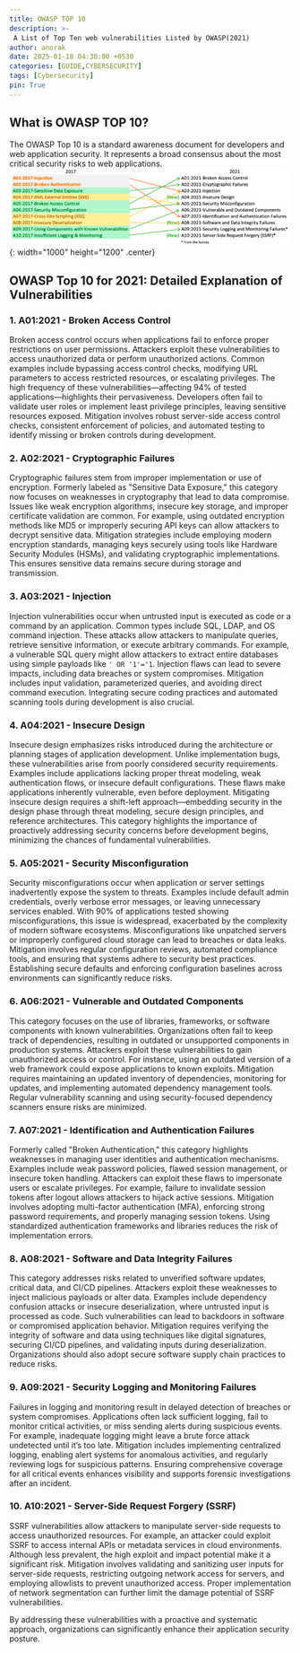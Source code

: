 ```yaml
---
title: OWASP TOP 10
description: >-
 A List of Top Ten web vulnerabilities Listed by OWASP(2021)
author: anorak
date: 2025-01-18 04:30:00 +0530
categories: [GUIDE,CYBERSECURITY]
tags: [Cybersecurity]
pin: True
---
```


## What is OWASP TOP 10?
The OWASP Top 10 is a standard awareness document for developers and web application security. It represents a broad consensus about the most critical security risks to web applications.
![owasptop10](/assets/img/202501/owasp.png){: width="1000" height="1200"  .center}

## OWASP Top 10 for 2021: Detailed Explanation of Vulnerabilities

### 1. **A01:2021 - Broken Access Control**  
Broken access control occurs when applications fail to enforce proper restrictions on user permissions. Attackers exploit these vulnerabilities to access unauthorized data or perform unauthorized actions. Common examples include bypassing access control checks, modifying URL parameters to access restricted resources, or escalating privileges. The high frequency of these vulnerabilities—affecting 94% of tested applications—highlights their pervasiveness. Developers often fail to validate user roles or implement least privilege principles, leaving sensitive resources exposed. Mitigation involves robust server-side access control checks, consistent enforcement of policies, and automated testing to identify missing or broken controls during development.



### 2. **A02:2021 - Cryptographic Failures**  
Cryptographic failures stem from improper implementation or use of encryption. Formerly labeled as "Sensitive Data Exposure," this category now focuses on weaknesses in cryptography that lead to data compromise. Issues like weak encryption algorithms, insecure key storage, and improper certificate validation are common. For example, using outdated encryption methods like MD5 or improperly securing API keys can allow attackers to decrypt sensitive data. Mitigation strategies include employing modern encryption standards, managing keys securely using tools like Hardware Security Modules (HSMs), and validating cryptographic implementations. This ensures sensitive data remains secure during storage and transmission.



### 3. **A03:2021 - Injection**  
Injection vulnerabilities occur when untrusted input is executed as code or a command by an application. Common types include SQL, LDAP, and OS command injection. These attacks allow attackers to manipulate queries, retrieve sensitive information, or execute arbitrary commands. For example, a vulnerable SQL query might allow attackers to extract entire databases using simple payloads like `' OR '1'='1`. Injection flaws can lead to severe impacts, including data breaches or system compromises. Mitigation includes input validation, parameterized queries, and avoiding direct command execution. Integrating secure coding practices and automated scanning tools during development is also crucial.



### 4. **A04:2021 - Insecure Design**  
Insecure design emphasizes risks introduced during the architecture or planning stages of application development. Unlike implementation bugs, these vulnerabilities arise from poorly considered security requirements. Examples include applications lacking proper threat modeling, weak authentication flows, or insecure default configurations. These flaws make applications inherently vulnerable, even before deployment. Mitigating insecure design requires a shift-left approach—embedding security in the design phase through threat modeling, secure design principles, and reference architectures. This category highlights the importance of proactively addressing security concerns before development begins, minimizing the chances of fundamental vulnerabilities.



### 5. **A05:2021 - Security Misconfiguration**  
Security misconfigurations occur when application or server settings inadvertently expose the system to threats. Examples include default admin credentials, overly verbose error messages, or leaving unnecessary services enabled. With 90% of applications tested showing misconfigurations, this issue is widespread, exacerbated by the complexity of modern software ecosystems. Misconfigurations like unpatched servers or improperly configured cloud storage can lead to breaches or data leaks. Mitigation involves regular configuration reviews, automated compliance tools, and ensuring that systems adhere to security best practices. Establishing secure defaults and enforcing configuration baselines across environments can significantly reduce risks.



### 6. **A06:2021 - Vulnerable and Outdated Components**  
This category focuses on the use of libraries, frameworks, or software components with known vulnerabilities. Organizations often fail to keep track of dependencies, resulting in outdated or unsupported components in production systems. Attackers exploit these vulnerabilities to gain unauthorized access or control. For instance, using an outdated version of a web framework could expose applications to known exploits. Mitigation requires maintaining an updated inventory of dependencies, monitoring for updates, and implementing automated dependency management tools. Regular vulnerability scanning and using security-focused dependency scanners ensure risks are minimized.



### 7. **A07:2021 - Identification and Authentication Failures**  
Formerly called "Broken Authentication," this category highlights weaknesses in managing user identities and authentication mechanisms. Examples include weak password policies, flawed session management, or insecure token handling. Attackers can exploit these flaws to impersonate users or escalate privileges. For example, failure to invalidate session tokens after logout allows attackers to hijack active sessions. Mitigation involves adopting multi-factor authentication (MFA), enforcing strong password requirements, and properly managing session tokens. Using standardized authentication frameworks and libraries reduces the risk of implementation errors.



### 8. **A08:2021 - Software and Data Integrity Failures**  
This category addresses risks related to unverified software updates, critical data, and CI/CD pipelines. Attackers exploit these weaknesses to inject malicious payloads or alter data. Examples include dependency confusion attacks or insecure deserialization, where untrusted input is processed as code. Such vulnerabilities can lead to backdoors in software or compromised application behavior. Mitigation requires verifying the integrity of software and data using techniques like digital signatures, securing CI/CD pipelines, and validating inputs during deserialization. Organizations should also adopt secure software supply chain practices to reduce risks.



### 9. **A09:2021 - Security Logging and Monitoring Failures**  
Failures in logging and monitoring result in delayed detection of breaches or system compromises. Applications often lack sufficient logging, fail to monitor critical activities, or miss sending alerts during suspicious events. For example, inadequate logging might leave a brute force attack undetected until it’s too late. Mitigation includes implementing centralized logging, enabling alert systems for anomalous activities, and regularly reviewing logs for suspicious patterns. Ensuring comprehensive coverage for all critical events enhances visibility and supports forensic investigations after an incident.



### 10. **A10:2021 - Server-Side Request Forgery (SSRF)**  
SSRF vulnerabilities allow attackers to manipulate server-side requests to access unauthorized resources. For example, an attacker could exploit SSRF to access internal APIs or metadata services in cloud environments. Although less prevalent, the high exploit and impact potential make it a significant risk. Mitigation involves validating and sanitizing user inputs for server-side requests, restricting outgoing network access for servers, and employing allowlists to prevent unauthorized access. Proper implementation of network segmentation can further limit the damage potential of SSRF vulnerabilities.



By addressing these vulnerabilities with a proactive and systematic approach, organizations can significantly enhance their application security posture.
